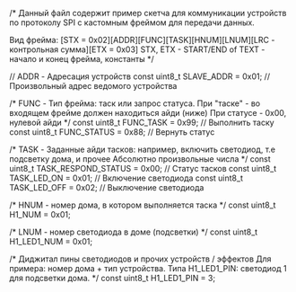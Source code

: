 /*
Данный файл содержит пример скетча для коммуникации
устройств по протоколу SPI с кастомным фреймом для передачи данных.

Вид фрейма: [STX = 0x02][ADDR][FUNC][TASK][HNUM][LNUM][LRC - контрольная сумма][ETX = 0x03]
STX, ETX - START/END of TEXT - начало и конец фрейма, константы
*/

// ADDR - Адресация устройств
const uint8_t SLAVE_ADDR = 0x01; // Произвольный адрес ведомого устройства

/* 
FUNC - Тип фрейма: таск или запрос статуса.
При "таске" - во входящем фрейме должен находиться айди (ниже)
При статусе - 0x00, нулевой айди
*/
const uint8_t FUNC_TASK = 0x99; // Выполнить таску
const uint8_t FUNC_STATUS = 0x88;  // Вернуть статус

/*
TASK - Заданные айди тасков: например, включить светодиод, т.е подсветку дома, и прочее
Абсолютно произвольные числа
*/
const uint8_t TASK_RESPOND_STATUS = 0x00; // Статус тасков
const uint8_t TASK_LED_ON = 0x01; // Включение светодиода
const uint8_t TASK_LED_OFF = 0x02; // Выключение светодиода

/*
HNUM - номер дома, в котором выполняется таска
*/
const uint8_t H1_NUM = 0x01;

/*
LNUM - номер светодиода в доме (подсветки)
*/
const uint8_t H1_LED1_NUM = 0x01;

/*
Диджитал пины светодиодов и прочих устройств / эффектов
Для примера: номер дома + тип устройства. Типа H1_LED1_PIN: 
светодиод 1 для подсветки дома. 
*/
const uint8_t H1_LED1_PIN = 3;